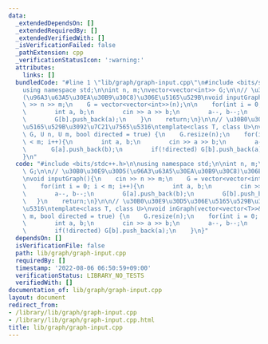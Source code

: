 ```yaml
---
data:
  _extendedDependsOn: []
  _extendedRequiredBy: []
  _extendedVerifiedWith: []
  _isVerificationFailed: false
  _pathExtension: cpp
  _verificationStatusIcon: ':warning:'
  attributes:
    links: []
  bundledCode: "#line 1 \"lib/graph/graph-input.cpp\"\n#include <bits/stdc++.h>\n\n\
    using namespace std;\n\nint n, m;\nvector<vector<int>> G;\n\n// \u30B0\u30E9\u30D5\
    (\u96A3\u63A5\u30EA\u30B9\u30C8)\u306E\u5165\u529B\nvoid inputGraph(){\n    cin\
    \ >> n >> m;\n    G = vector<vector<int>>(n);\n\n    for(int i = 0; i < m; i++){\n\
    \        int a, b;\n        cin >> a >> b;\n        a--, b--;\n        G[a].push_back(b);\n\
    \        G[b].push_back(a);\n    }\n    return;\n}\n\n// \u30B0\u30E9\u30D5\u306E\
    \u5165\u529B\u3092\u7C21\u7565\u5316\ntemplate<class T, class U>\nvoid inGraph(vector<vector<T>>&\
    \ G, U n, U m, bool directed = true) {\n    G.resize(n);\n    for(int i = 0; i\
    \ < m; i++){\n        int a, b;\n        cin >> a >> b;\n        a--, b--;\n \
    \       G[a].push_back(b);\n        if(!directed) G[b].push_back(a);\n    }\n\
    }\n"
  code: "#include <bits/stdc++.h>\n\nusing namespace std;\n\nint n, m;\nvector<vector<int>>\
    \ G;\n\n// \u30B0\u30E9\u30D5(\u96A3\u63A5\u30EA\u30B9\u30C8)\u306E\u5165\u529B\
    \nvoid inputGraph(){\n    cin >> n >> m;\n    G = vector<vector<int>>(n);\n\n\
    \    for(int i = 0; i < m; i++){\n        int a, b;\n        cin >> a >> b;\n\
    \        a--, b--;\n        G[a].push_back(b);\n        G[b].push_back(a);\n \
    \   }\n    return;\n}\n\n// \u30B0\u30E9\u30D5\u306E\u5165\u529B\u3092\u7C21\u7565\
    \u5316\ntemplate<class T, class U>\nvoid inGraph(vector<vector<T>>& G, U n, U\
    \ m, bool directed = true) {\n    G.resize(n);\n    for(int i = 0; i < m; i++){\n\
    \        int a, b;\n        cin >> a >> b;\n        a--, b--;\n        G[a].push_back(b);\n\
    \        if(!directed) G[b].push_back(a);\n    }\n}"
  dependsOn: []
  isVerificationFile: false
  path: lib/graph/graph-input.cpp
  requiredBy: []
  timestamp: '2022-08-06 06:50:59+09:00'
  verificationStatus: LIBRARY_NO_TESTS
  verifiedWith: []
documentation_of: lib/graph/graph-input.cpp
layout: document
redirect_from:
- /library/lib/graph/graph-input.cpp
- /library/lib/graph/graph-input.cpp.html
title: lib/graph/graph-input.cpp
---
```

